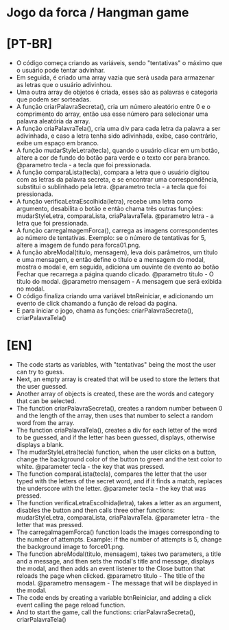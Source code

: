 
# Jogo da forca / Hangman game

# [PT-BR]

- O código começa criando as variáveis, sendo "tentativas" o máximo que o usuário pode tentar advinhar.
- Em seguida, é criado uma array vazia que será usada para armazenar as letras que o usuário adivinhou.
- Uma outra array de objetos é criada, esses são as palavras e categoria que podem ser sorteadas.
- A função criarPalavraSecreta(), cria um número aleatório entre 0 e o comprimento do array, então usa esse número para selecionar uma
  palavra aleatória da array.
- A função criaPalavraTela(), cria uma div para cada letra da palavra a ser adivinhada, e caso a letra tenha sido adivinhada,
  exibe, caso contrário, exibe um espaço em branco.
- A função mudarStyleLetra(tecla), quando o usuário clicar em um botão, altere a cor de fundo do botão para verde e o texto
  cor para branco. @parametro tecla - a tecla que foi pressionada.
- A função comparaLista(tecla), compara a letra que o usuário digitou com as letras da palavra secreta, e se encontrar
  uma correspondência, substitui o sublinhado pela letra. @parametro tecla - a tecla que foi pressionada.
- A função verificaLetraEscolhida(letra), recebe uma letra como argumento, desabilita o botão e então chama três outras funções: mudarStyleLetra, comparaLista, criaPalavraTela.
  @parametro letra - a letra que foi pressionada.
- A função carregaImagemForca(), carrega as imagens correspondentes ao número de tentativas. Exemplo: se o número de tentativas for 5, altere a imagem de fundo para forca01.png.
- A função abreModal(titulo, mensagem), leva dois parâmetros, um título e uma mensagem, e então define o título e a mensagem do modal, mostra o modal e, em seguida, adiciona um ouvinte de evento ao botão Fechar que recarrega a página quando
  clicado. @parametro titulo - O título do modal. @parametro mensagem - A mensagem que será exibida no modal.
- O código finaliza criando uma variável btnReiniciar, e adicionando um evento de click chamando a função de reload da pagina.
- E para iniciar o jogo, chama as funções: criarPalavraSecreta(), criarPalavraTela()

# [EN]

- The code starts as variables, with "tentativas" being the most the user can try to guess.
- Next, an empty array is created that will be used to store the letters that the user guessed.
- Another array of objects is created, these are the words and category that can be selected.
- The function criarPalavraSecreta(), creates a random number between 0 and the length of the array, then uses that number to select a random word from the array.
- The function criaPalavraTela(), creates a div for each letter of the word to be guessed, and if the letter has been guessed, displays, otherwise displays a blank.
- The mudarStyleLetra(tecla) function, when the user clicks on a button, change the background color of the button to green and the text color to white. @parameter tecla - the key that was pressed.
- The function comparaLista(tecla), compares the letter that the user typed with the letters of the secret word, and if it finds a match, replaces the underscore with the letter. @parameter tecla - the key that was pressed.
- The function verificaLetraEscolhida(letra), takes a letter as an argument, disables the button and then calls three other functions: mudarStyleLetra, comparaLista, criaPalavraTela.
  @parameter letra - the letter that was pressed.
- The carregaImagemForca() function loads the images corresponding to the number of attempts. Example: if the number of attempts is 5, change the background image to force01.png.
- The function abreModal(titulo, mensagem), takes two parameters, a title and a message, and then sets the modal's title and message, displays the modal, and then adds an event listener to the Close button that reloads the page when
  clicked. @parametro titulo - The title of the modal. @parametro mensagem - The message that will be displayed in the modal.
- The code ends by creating a variable btnReiniciar, and adding a click event calling the page reload function.
- And to start the game, call the functions: criarPalavraSecreta(), criarPalavraTela()
